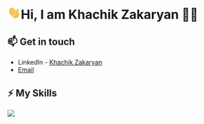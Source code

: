 # <img src="https://raw.githubusercontent.com/ABSphreak/ABSphreak/master/gifs/Hi.gif" width="30px">Hi, I am Khachik Zakaryan 👨‍💻

## 📫 Get in touch
- LinkedIn - [Khachik Zakaryan](https://www.linkedin.com/in/khachik-zakaryan-423b03278/)
- [Email](mailto:khachikzakaryan2@gmail.com)

## ⚡ My Skills

<p align="left">
  <a href="https://skillicons.dev">
    <img src="https://skillicons.dev/icons?perline=12&i=java,idea,bash,powershell,ubuntu,git,github,gitlab,gmail,docker,linux,py,anaconda,pycharm,r,discord,vscode,apple,aws,instagram,kubernetes,linkedin,stackoverflow" /><br/>
  </a>
</p>


<!---
KhachikAstoyan/KhachikAstoyan is a ✨ special ✨ repository because its `README.md` (this file) appears on your GitHub profile.
You can click the Preview link to take a look at your changes.
--->
